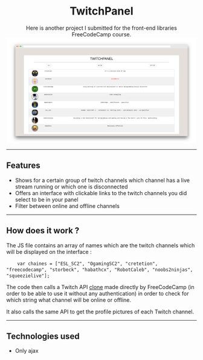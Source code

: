 <h1 align="center">
TwitchPanel
</h1>

<p align="center">
    Here is another project I submitted for the front-end libraries <a src="http://freecodecamp.org">FreeCodeCamp</a> course.
    <img src="./screelyTwitchPanel.png">
</p>

---

## Features

* Shows for a certain group of twitch channels which channel has a live stream running or which one is disconnected
* Offers an interface with clickable links to the twitch channels you did select to be in your panel
* Filter between online and offline channels

---

## How does it work ?

The JS file contains an array of names which are the twitch channels which will be displayed on the interface :

```
    var chaines = ["ESL_SC2", "OgamingSC2", "cretetion", "freecodecamp", "storbeck", "habathcx", "RobotCaleb", "noobs2ninjas", "squeezielive"];
```

The code then calls a Twitch API <a href="http://wind-bow.glitch.me/">clone</a> made directly by FreeCodeCamp (in order to be able to use it without any authentication) in order to check for which string what channel will be online or offline.

It also calls the same API to get the profile pictures of each Twitch channel.

---

## Technologies used

* Only ajax